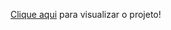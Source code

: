<a href="https://brendavitoria22.github.io/projeto-cordel/">Clique aqui</a> para visualizar o projeto!
